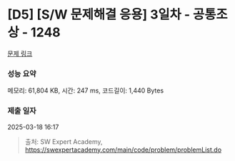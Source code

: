# [D5] [S/W 문제해결 응용] 3일차 - 공통조상 - 1248 

[문제 링크](https://swexpertacademy.com/main/code/problem/problemDetail.do?contestProbId=AV15PTkqAPYCFAYD) 

### 성능 요약

메모리: 61,804 KB, 시간: 247 ms, 코드길이: 1,440 Bytes

### 제출 일자

2025-03-18 16:17



> 출처: SW Expert Academy, https://swexpertacademy.com/main/code/problem/problemList.do